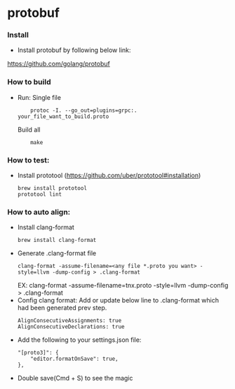 # protobuf

### Install

- Install protobuf by following below link:

https://github.com/golang/protobuf

### How to build

- Run:
    Single file
    ```
        protoc -I. --go_out=plugins=grpc:. your_file_want_to_build.proto
    ```
    Build all
    ```
        make
    ```

### How to test:
- Install prototool (https://github.com/uber/prototool#installation)
    ```
    brew install prototool
    prototool lint
    ```

### How to auto align:
- Install clang-format
    ```
    brew install clang-format
    ```
- Generate .clang-format file
    ```
    clang-format -assume-filename=<any file *.proto you want> -style=llvm -dump-config > .clang-format
    ```
    EX: clang-format -assume-filename=tnx.proto -style=llvm -dump-config > .clang-format
- Config clang format:
    Add or update below line to .clang-format which had been generated prev step.
    ```
    AlignConsecutiveAssignments: true
    AlignConsecutiveDeclarations: true
    ```
- Add the following to your settings.json file:
    ```
    "[proto3]": {
        "editor.formatOnSave": true,
    },
    ```
- Double save(Cmd + S) to see the magic